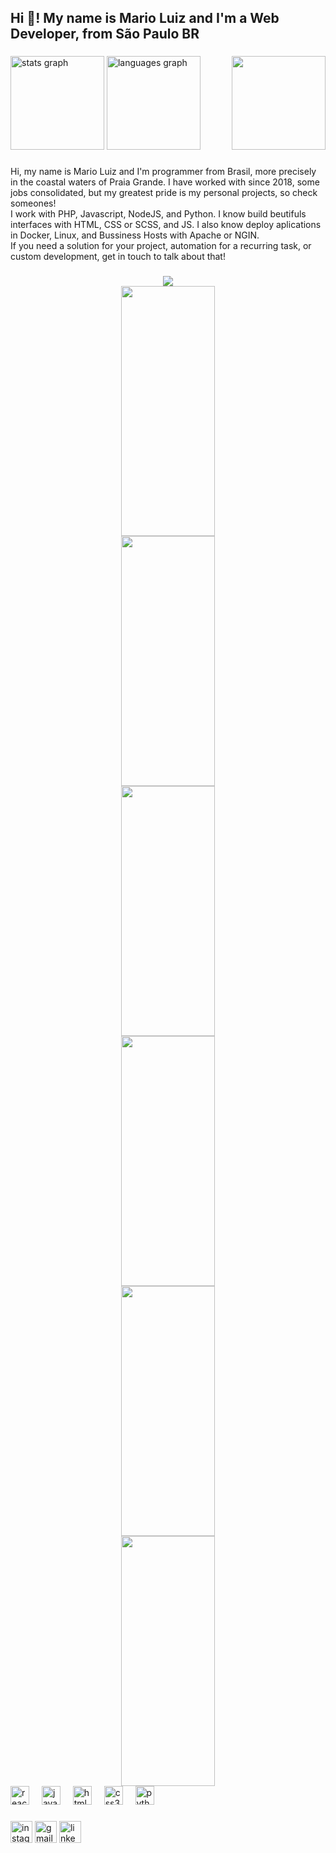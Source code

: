 
<h2 align="left">Hi 👋! My name is Mario Luiz and I'm a Web Developer, from São Paulo BR</h2>


###

<div style="display:inline">
    <img src="https://github-readme-stats.vercel.app/api?username=vintalie&hide_title=false&hide_rank=false&show_icons=true&include_all_commits=true&count_private=true&disable_animations=false&theme=dracula&locale=en&hide_border=false" height="150" alt="stats graph"  />
    <img src="https://github-readme-stats.vercel.app/api/top-langs?username=vintalie&locale=en&hide_title=false&layout=compact&card_width=320&langs_count=5&theme=dracula&hide_border=false" height="150" alt="languages graph"  />
    <img align="right" height="150" src="https://avatars.githubusercontent.com/u/71837725?v=4"  />
</div>

###

<p>Hi, my name is Mario Luiz and I'm programmer from Brasil, more precisely in the coastal waters of Praia Grande. I have worked with since 2018, some jobs consolidated, but my greatest pride is my personal projects, so check someones!<br>I work with PHP, Javascript, NodeJS, and Python. I know build beutifuls interfaces with HTML, CSS or SCSS, and JS. I also know deploy aplications in Docker, Linux, and Bussiness Hosts with Apache or NGIN.
<br>If you need a solution for your project, automation for a recurring task, or custom development, get in touch to talk about that!</p>

###

<div class="portfolio" align="center" style="display:inline;">
  <div class="item" >
    <img src="/assets/Captura de tela 2024-10-14 - 14.48.19.png"/>
  </div>
  <div class="item">
    <img width="150" height="400" src="/assets/newline.png"/>
  </div>
  <div class="item" >
    <img width="150" height="400" src="/assets/d-influencers.png"/>
  </div>
  <div class="item" >
    <img width="150" height="400" src="/assets/flamboia.png"/>
  </div>
  <div class="item" >
    <img width="150" height="400" src="/assets/newmillen.png"/>
  </div>
  <div class="item" >
    <img width="150" height="400" src="/assets/artigiana.png"/>
  </div>
  <div class="item" >
    <img width="150" height="400" src="/assets/pedrosocervieri.png"/>
  </div>
</div>

<div align="left">
  <img src="https://cdn.jsdelivr.net/gh/devicons/devicon/icons/electron/electron-original.svg" height="30" alt="react logo"  />
  <img width="12" />
  <img src="https://cdn.jsdelivr.net/gh/devicons/devicon/icons/javascript/javascript-original.svg" height="30" alt="javascript logo"  />
  <img width="12" />
  <img src="https://cdn.jsdelivr.net/gh/devicons/devicon/icons/html5/html5-original.svg" height="30" alt="html5 logo"  />
  <img width="12" />
  <img src="https://cdn.jsdelivr.net/gh/devicons/devicon/icons/css3/css3-original.svg" height="30" alt="css3 logo"  />
  <img width="12" />
  <img src="https://cdn.jsdelivr.net/gh/devicons/devicon/icons/python/python-original.svg" height="30" alt="python logo"  />
  
</div>

###

<div align="left">
  <a href="https://www.instagram.com/_q_mario/"><img src="https://img.shields.io/static/v1?message=Instagram&logo=instagram&label=&color=E4405F&logoColor=white&labelColor=&style=for-the-badge" height="35" alt="instagram logo"  /></a>
  <a href="mailto:marioluizsan@gmail.com"><img src="https://img.shields.io/static/v1?message=Gmail&logo=gmail&label=&color=D14836&logoColor=white&labelColor=&style=for-the-badge" height="35" alt="gmail logo"  /></a>
  <a href="https://www.linkedin.com/in/mario-luiz-19ab9b213/"><img src="https://img.shields.io/static/v1?message=LinkedIn&logo=linkedin&label=&color=0077B5&logoColor=white&labelColor=&style=for-the-badge" height="35" alt="linkedin logo"  /></a>
</div>

###

